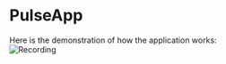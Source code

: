 # PulseApp

Here is the demonstration of how the application works: <br>
![Recording](/videos/c56329d8-a040-44e8-9955-0b07e7439fc1.gif)
